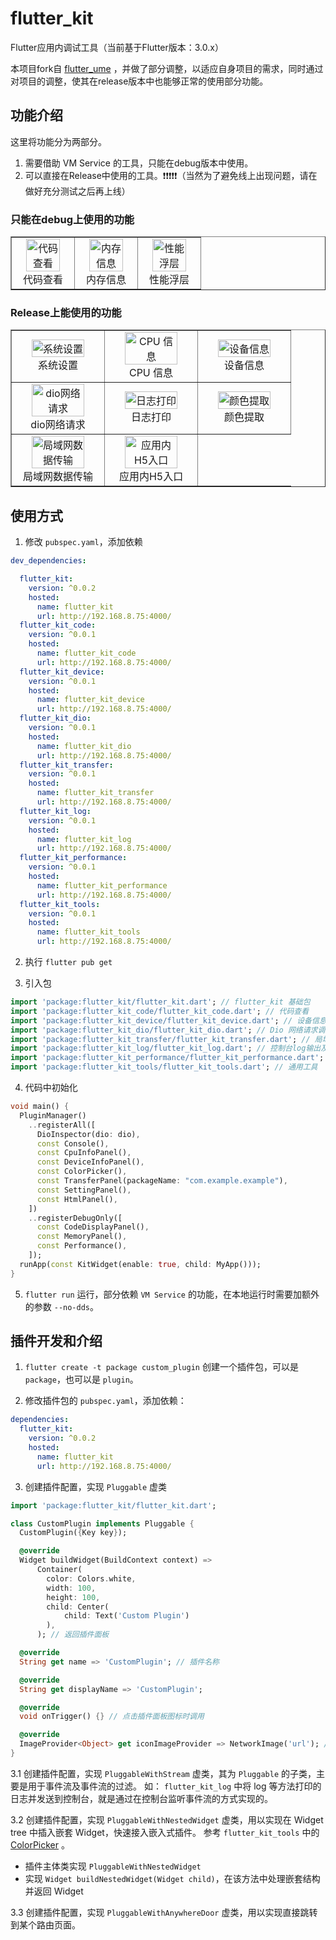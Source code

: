 # flutter_kit

Flutter应用内调试工具（当前基于Flutter版本：3.0.x）

本项目fork自 [flutter_ume](https://github.com/bytedance/flutter_ume)
，并做了部分调整，以适应自身项目的需求，同时通过对项目的调整，使其在release版本中也能够正常的使用部分功能。

## 功能介绍

这里将功能分为两部分。

1. 需要借助 VM Service 的工具，只能在debug版本中使用。
2. 可以直接在Release中使用的工具。❗️❗️❗️❗️❗️（当然为了避免线上出现问题，请在做好充分测试之后再上线）

### 只能在debug上使用的功能

<table border="1" width="100%">
    <tr>
        <td width="33.33%" align="center"><img src="https://github.com/windows7lake/screenshot/raw/main/Screenshot4.png" width="80%" alt="代码查看" /></br>代码查看</td>
        <td width="33.33%" align="center"><img src="https://github.com/windows7lake/screenshot/raw/main/Screenshot5.png" width="80%" alt="内存信息" /></br>内存信息</td>
        <td width="33.33%" align="center"><img src="https://github.com/windows7lake/screenshot/raw/main/Screenshot6.png" width="80%" alt="性能浮层" /></br>性能浮层</td>
    </tr>
</table>

### Release上能使用的功能

<table border="1" width="100%">
    <tr>
        <td width="33.33%" align="center"><img src="https://github.com/windows7lake/screenshot/raw/main/Screenshot1.png" width="80%" alt="系统设置" /></br>系统设置</td>
        <td width="33.33%" align="center"><img src="https://github.com/windows7lake/screenshot/raw/main/Screenshot2.png" width="80%" alt="CPU 信息" /></br>CPU 信息</td>
        <td width="33.33%" align="center"><img src="https://github.com/windows7lake/screenshot/raw/main/Screenshot3.png" width="80%" alt="设备信息" /></br>设备信息</td>
    </tr>
    <tr>
        <td width="33.33%" align="center"><img src="https://github.com/windows7lake/screenshot/raw/main/Screenshot7.png" width="80%" alt="dio网络请求" /></br>dio网络请求</td>
        <td width="33.33%" align="center"><img src="https://github.com/windows7lake/screenshot/raw/main/Screenshot8.png" width="80%" alt="日志打印" /></br>日志打印</td>
        <td width="33.33%" align="center"><img src="https://github.com/windows7lake/screenshot/raw/main/Screenshot9.png" width="80%" alt="颜色提取" /></br>颜色提取</td>
    </tr>
    <tr>
        <td width="33.33%" align="center"><img src="https://github.com/windows7lake/screenshot/raw/main/Screenshot10.png" width="80%" alt="局域网数据传输" /></br>局域网数据传输</td>
        <td width="33.33%" align="center"><img src="https://github.com/windows7lake/screenshot/raw/main/Screenshot11.png" width="80%" alt="应用内H5入口" /></br>应用内H5入口</td>
    </tr>
</table>

## 使用方式

1. 修改 `pubspec.yaml`，添加依赖

```yaml
dev_dependencies:

  flutter_kit:
    version: ^0.0.2
    hosted:
      name: flutter_kit
      url: http://192.168.8.75:4000/
  flutter_kit_code:
    version: ^0.0.1
    hosted:
      name: flutter_kit_code
      url: http://192.168.8.75:4000/
  flutter_kit_device:
    version: ^0.0.1
    hosted:
      name: flutter_kit_device
      url: http://192.168.8.75:4000/
  flutter_kit_dio:
    version: ^0.0.1
    hosted:
      name: flutter_kit_dio
      url: http://192.168.8.75:4000/
  flutter_kit_transfer:
    version: ^0.0.1
    hosted:
      name: flutter_kit_transfer
      url: http://192.168.8.75:4000/
  flutter_kit_log:
    version: ^0.0.1
    hosted:
      name: flutter_kit_log
      url: http://192.168.8.75:4000/
  flutter_kit_performance:
    version: ^0.0.1
    hosted:
      name: flutter_kit_performance
      url: http://192.168.8.75:4000/
  flutter_kit_tools:
    version: ^0.0.1
    hosted:
      name: flutter_kit_tools
      url: http://192.168.8.75:4000/
```

2. 执行 `flutter pub get`


3. 引入包

```dart
import 'package:flutter_kit/flutter_kit.dart'; // flutter_kit 基础包
import 'package:flutter_kit_code/flutter_kit_code.dart'; // 代码查看
import 'package:flutter_kit_device/flutter_kit_device.dart'; // 设备信息插件包
import 'package:flutter_kit_dio/flutter_kit_dio.dart'; // Dio 网络请求调试工具
import 'package:flutter_kit_transfer/flutter_kit_transfer.dart'; // 局域网数据传输
import 'package:flutter_kit_log/flutter_kit_log.dart'; // 控制台log输出及log打印工具类
import 'package:flutter_kit_performance/flutter_kit_performance.dart'; // 性能插件包
import 'package:flutter_kit_tools/flutter_kit_tools.dart'; // 通用工具
```

4. 代码中初始化

```dart
void main() {
  PluginManager()
    ..registerAll([
      DioInspector(dio: dio),
      const Console(),
      const CpuInfoPanel(),
      const DeviceInfoPanel(),
      const ColorPicker(),
      const TransferPanel(packageName: "com.example.example"),
      const SettingPanel(),
      const HtmlPanel(),
    ])
    ..registerDebugOnly([
      const CodeDisplayPanel(),
      const MemoryPanel(),
      const Performance(),
    ]);
  runApp(const KitWidget(enable: true, child: MyApp()));
}
```

5. `flutter run` 运行，部分依赖 `VM Service` 的功能，在本地运行时需要加额外的参数 `--no-dds`。

## 插件开发和介绍

1. `flutter create -t package custom_plugin` 创建一个插件包，可以是 `package`，也可以是 `plugin`。

2. 修改插件包的 `pubspec.yaml`，添加依赖：

```yaml
dependencies:
  flutter_kit:
    version: ^0.0.2
    hosted:
      name: flutter_kit
      url: http://192.168.8.75:4000/
```

3. 创建插件配置，实现 `Pluggable` 虚类

```dart
import 'package:flutter_kit/flutter_kit.dart';

class CustomPlugin implements Pluggable {
  CustomPlugin({Key key});

  @override
  Widget buildWidget(BuildContext context) =>
      Container(
        color: Colors.white,
        width: 100,
        height: 100,
        child: Center(
            child: Text('Custom Plugin')
        ),
      ); // 返回插件面板

  @override
  String get name => 'CustomPlugin'; // 插件名称

  @override
  String get displayName => 'CustomPlugin';

  @override
  void onTrigger() {} // 点击插件面板图标时调用

  @override
  ImageProvider<Object> get iconImageProvider => NetworkImage('url'); // 插件图标
}
```

3.1 创建插件配置，实现 `PluggableWithStream` 虚类，其为 `Pluggable` 的子类，主要是用于事件流及事件流的过滤。 如： `flutter_kit_log` 中将
log 等方法打印的日志并发送到控制台，就是通过在控制台监听事件流的方式实现的。

3.2 创建插件配置，实现 `PluggableWithNestedWidget` 虚类，用以实现在 Widget tree 中插入嵌套 Widget，快速接入嵌入式插件。
参考 `flutter_kit_tools`
中的 [ColorPicker](https://code.addcn.com/flutter/flutter_kit/-/blob/master/plugin/flutter_kit_tools/lib/color_picker/color_picker.dart) 。

+ 插件主体类实现 `PluggableWithNestedWidget`
+ 实现 `Widget buildNestedWidget(Widget child)`，在该方法中处理嵌套结构并返回 Widget

3.3 创建插件配置，实现 `PluggableWithAnywhereDoor` 虚类，用以实现直接跳转到某个路由页面。
